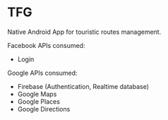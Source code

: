 # TFG

Native Android App for touristic routes management.

Facebook APIs consumed:
  - Login

Google APIs consumed:
  - Firebase (Authentication, Realtime database)
  - Google Maps
  - Google Places
  - Google Directions
